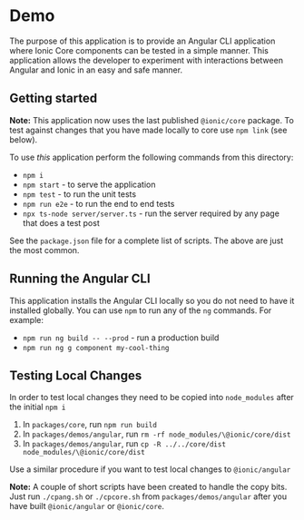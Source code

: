 # Demo

The purpose of this application is to provide an Angular CLI application where Ionic Core components can be tested in a simple manner. This application allows the developer to experiment with interactions between Angular and Ionic in an easy and safe manner.

## Getting started

**Note:** This application now uses the last published `@ionic/core` package. To test against changes that you have made locally to core use `npm link` (see below). 

To use _this_ application perform the following commands from this directory:

- `npm i`
- `npm start` - to serve the application
- `npm test` - to run the unit tests
- `npm run e2e` - to run the end to end tests
- `npx ts-node server/server.ts` - run the server required by any page that does a test post

See the `package.json` file for a complete list of scripts. The above are just the most common.

## Running the Angular CLI

This application installs the Angular CLI locally so you do not need to have it installed globally. You can use `npm` to run any of the `ng` commands. For example:

- `npm run ng build -- --prod` - run a production build
- `npm run ng g component my-cool-thing`

## Testing Local Changes

In order to test local changes they need to be copied into `node_modules` after the initial `npm i`

1. In `packages/core`, run `npm run build`
1. In `packages/demos/angular`, run `rm -rf node_modules/\@ionic/core/dist`
1. In `packages/demos/angular`, run `cp -R ../../core/dist node_modules/\@ionic/core/dist`

Use a similar procedure if you want to test local changes to `@ionic/angular`

**Note:** A couple of short scripts have been created to handle the copy bits. Just run `./cpang.sh` or `./cpcore.sh` from 
`packages/demos/angular` after you have built `@ionic/angular` or `@ionic/core`.
